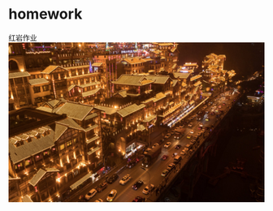 # homework
红岩作业
![tank1](https://github.com/Kinsomnia/homework/blob/main/dfab9d3d-7d1d-4d99-9913-ea007e3e1b9d_0_1440x900.jpg)
